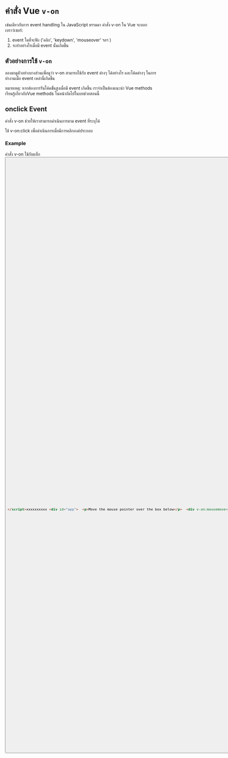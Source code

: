 # คำสั่ง Vue `v-on`

เช่นเดียวกับการ event handling ใน JavaScript ธรรมดา คำสั่ง v-on ใน Vue จะบอกเบราว์เซอร์:

1. event ใดที่จะฟัง ('คลิก', 'keydown', 'mouseover' ฯลฯ )
2. จะทำอย่างไรเมื่อมี event นั้นเกิดขึ้น



## ตัวอย่างการใช้ `v-on`

ลองมาดูตัวอย่างบางส่วนเพื่อดูว่า v-on สามารถใช้กับ event ต่างๆ ได้อย่างไร และโค้ดต่างๆ ในการทำงานเมื่อ event เหล่านี้เกิดขึ้น

หมายเหตุ: หากต้องการรันโค้ดขั้นสูงเมื่อมี event เกิดขึ้น เราจำเป็นต้องแนะนำ Vue methods เรียนรู้เกี่ยวกับVue methods ในหน้าถัดไปในบทช่วยสอนนี้



## onclick Event

คำสั่ง v-on ช่วยให้เราสามารถดำเนินการตาม event ที่ระบุได้

ใช้ v-on:click เพื่อดำเนินการเมื่อมีการคลิกองค์ประกอบ

### Example

คำสั่ง v-on ใช้กับแท็ก <button> เพื่อฟัง event  'click' เมื่อ event  'click' เกิดขึ้น คุณสมบัติข้อมูล 'lightOn' จะถูกสลับระหว่าง 'true' และ 'false' ทำให้ <div> สีเหลืองด้านหลังหลอดไฟมองเห็น/ซ่อนได้

```html
<div id="app">
  <div id="lightDiv">
    <div v-show="lightOn"></div>
    <img src="img_lightBulb.svg">
  </div>
  <button v-on:click="lightOn = !lightOn">Switch light</button>
</div>

<script src="https://unpkg.com/vue@3/dist/vue.global.js"></script>
<script>
  const app = Vue.createApp({
    data() {
      return {
        lightOn: false
      }
    }
  })
  app.mount('#app')
</script>
```



## oninput Event

ใช้ v-on:input เพื่อดำเนินการเมื่อองค์ประกอบได้รับอินพุต เช่น การกดแป้นพิมพ์ภายในช่องข้อความ

### Example

นับจำนวนการกดแป้นพิมพ์สำหรับช่องข้อความอินพุต:

```html
<div id="app">
  <input v-on:input="inpCount++">
  <p>{{ 'Input events occured: ' + inpCount }}</p>
</div>

<script src="https://unpkg.com/vue@3/dist/vue.global.js"></script>
<script>
  const app = Vue.createApp({
    data() {
      return {
        inpCount: 0
      }
    }
  })
  app.mount('#app')
</script>
```



## mousemove Event

ใช้ v-on:mousemove เพื่อดำเนินการเมื่อตัวชี้เมาส์เลื่อนไปเหนือองค์ประกอบ

### Example

เปลี่ยนสีพื้นหลังของ <div> องค์ประกอบเมื่อใดก็ตามที่ตัวชี้เมาส์เลื่อนไป:

```html
<div id="app">
  <p>Move the mouse pointer over the box below</p>
  <div v-on:mousemove="colorVal=Math.floor(Math.random()*360)"
       v-bind:style="{backgroundColor:'hsl('+colorVal+',80%,80%)'}">
  </div>
</div>

<script src="https://unpkg.com/vue@3/dist/vue.global.js"></script>
<script>
  const app = Vue.createApp({
    data() {
      return {
        colorVal: 50
      }
    }
  })
  app.mount('#app')
</script>xxxxxxxxxx <div id="app">  <p>Move the mouse pointer over the box below</p>  <div v-on:mousemove="colorVal=Math.floor(Math.random()*360)"       v-bind:style="{backgroundColor:'hsl('+colorVal+',80%,80%)'}">  </div></div><script src="https://unpkg.com/vue@3/dist/vue.global.js"></script><script>  const app = Vue.createApp({    data() {      return {        colorVal: 50      }    }  })  app.mount('#app')</script><p v-for="(x, index) in manyFoods">  {{ index }}: "{{ x }}" <br></p>
```



## ใช้ v-on ใน a v-for Loop

คุณยังสามารถใช้คำสั่ง v-on ภายใน v-for loop ได้

รายการของอาร์เรย์พร้อมใช้งานสำหรับการวนซ้ำแต่ละครั้งภายในค่า v-on

### Example

แสดงรายการตามอาร์เรย์อาหาร และเพิ่ม event การคลิกสำหรับแต่ละรายการซึ่งจะใช้ค่าจากรายการอาร์เรย์เพื่อเปลี่ยนแหล่งที่มาของรูปภาพ

```html
<div id="app">
  <img v-bind:src="imgUrl">
  <ol>
    <li v-for="food in manyFoods" v-on:click="imgUrl=food.url">
      {{ food.name }}
    </li>
  </ol>
</div>

<script src="https://unpkg.com/vue@3/dist/vue.global.js"></script>
<script>
  const app = Vue.createApp({
    data() {
      return {
        imgUrl: 'img_salad.svg',
        manyFoods: [
          {name: 'Burrito', url: 'img_burrito.svg'},
          {name: 'Salad', url: 'img_salad.svg'},
          {name: 'Cake', url: 'img_cake.svg'},
          {name: 'Soup', url: 'img_soup.svg'}
        ]
      }
    }
  })
  app.mount('#app')
</script>
```



## อักษรย่อของ `v-on`

ตัวย่อของ 'v-on' คือ '@'

### Example

ที่นี่เราแค่เขียน '@' แทน 'v-on':

```html
<button @:click="lightOn = !lightOn">Switch light</button>
```

เราจะเริ่มใช้ไวยากรณ์ @ ในภายหลังเล็กน้อยในบทช่วยสอนนี้
